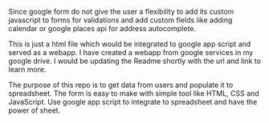 Since google form do not give the user a flexibility to add its custom javascript to forms for validations and add custom fields like adding calendar or google places api for address autocomplete. 

This is just a html file which would be integrated to google app script and served as a webapp. I have created a webapp from google services in my google drive. I would be updating the Readme shortly with the url and link to learn more. 

The purpose of this repo is to get data from users and populate it to spreadsheet. The form is easy to make with simple tool like HTML, CSS and JavaScript. Use google app script to integrate to spreadsheet and have the power of sheet.
